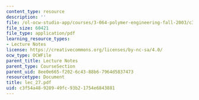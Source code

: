 ```yaml
---
content_type: resource
description: ''
file: /ol-ocw-studio-app/courses/3-064-polymer-engineering-fall-2003/c3f54a48928949fc93b21754e6843881_lec_27.pdf
file_size: 60421
file_type: application/pdf
learning_resource_types:
- Lecture Notes
license: https://creativecommons.org/licenses/by-nc-sa/4.0/
ocw_type: OCWFile
parent_title: Lecture Notes
parent_type: CourseSection
parent_uid: 8ee0e665-f202-6c43-88b6-7964d5837473
resourcetype: Document
title: lec_27.pdf
uid: c3f54a48-9289-49fc-93b2-1754e6843881
---
```

